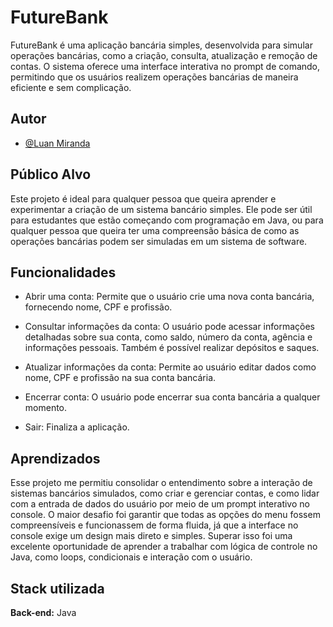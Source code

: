 
# FutureBank

FutureBank é uma aplicação bancária simples, desenvolvida para simular operações bancárias, como a criação, consulta, atualização e remoção de contas. O sistema oferece uma interface interativa no prompt de comando, permitindo que os usuários realizem operações bancárias de maneira eficiente e sem complicação.



## Autor

- [@Luan Miranda](https://www.github.com/DevMiranda7)


## Público Alvo

Este projeto é ideal para qualquer pessoa que queira aprender e experimentar a criação de um sistema bancário simples. Ele pode ser útil para estudantes que estão começando com programação em Java, ou para qualquer pessoa que queira ter uma compreensão básica de como as operações bancárias podem ser simuladas em um sistema de software.

## Funcionalidades

- Abrir uma conta: Permite que o usuário crie uma nova conta bancária, fornecendo nome, CPF e profissão.
- Consultar informações da conta: O usuário pode acessar informações detalhadas sobre sua conta, como saldo, número da conta, agência e informações pessoais. Também é possível realizar depósitos e saques.

- Atualizar informações da conta: Permite ao usuário editar dados como nome, CPF e profissão na sua conta bancária.

- Encerrar conta: O usuário pode encerrar sua conta bancária a qualquer momento.

- Sair: Finaliza a aplicação.

## Aprendizados

Esse projeto me permitiu consolidar o entendimento sobre a interação de sistemas bancários simulados, como criar e gerenciar contas, e como lidar com a entrada de dados do usuário por meio de um prompt interativo no console. O maior desafio foi garantir que todas as opções do menu fossem compreensíveis e funcionassem de forma fluida, já que a interface no console exige um design mais direto e simples. Superar isso foi uma excelente oportunidade de aprender a trabalhar com lógica de controle no Java, como loops, condicionais e interação com o usuário.



## Stack utilizada

**Back-end:** Java


